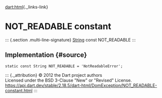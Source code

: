 [dart:html](../../dart-html/dart-html-library){._links-link}

NOT\_READABLE constant
======================

::: {.section .multi-line-signature}
[String](../../dart-core/string-class) const NOT\_READABLE
:::

Implementation {#source}
--------------

``` {.language-dart data-language="dart"}
static const String NOT_READABLE = 'NotReadableError';
```

::: {._attribution}
© 2012 the Dart project authors\
Licensed under the BSD 3-Clause \"New\" or \"Revised\" License.\
<https://api.dart.dev/stable/2.18.5/dart-html/DomException/NOT_READABLE-constant.html>
:::

